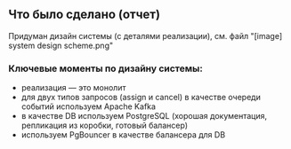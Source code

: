 ## Что было сделано (отчет)

Придуман дизайн системы (с деталями реализации), см. файл "[image] system design scheme.png"

### Ключевые моменты по дизайну системы:

- реализация — это монолит
- для двух типов запросов (assign и cancel) в качестве очереди событий используем Apache Kafka
- в качестве DB используем PostgreSQL (хорошая документация, репликация из коробки, готовый балансер)
- используем PgBouncer в качестве балансера для DB